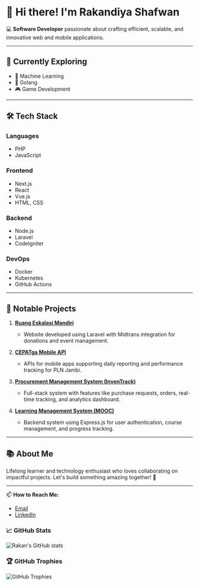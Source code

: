 # 👋 Hi there! I'm Rakandiya Shafwan  

💻 **Software Developer** passionate about crafting efficient, scalable, and innovative web and mobile applications.  

---

## 🌱 Currently Exploring  
- 🌟 Machine Learning  
- 🚀 Golang  
- 🎮 Game Development  

---

## 🛠️ Tech Stack  
### Languages  
- PHP  
- JavaScript  

### Frontend  
- Next.js  
- React  
- Vue.js  
- HTML, CSS  

### Backend  
- Node.js  
- Laravel  
- CodeIgniter  

### DevOps  
- Docker  
- Kubernetes  
- GitHub Actions  

---

## 📂 Notable Projects  
1. **[Ruang Eskalasi Mandiri](#)**  
   - Website developed using Laravel with Midtrans integration for donations and event management.  

2. **[CEPATga Mobile API](#)**  
   - APIs for mobile apps supporting daily reporting and performance tracking for PLN Jambi.  

3. **[Procurement Management System (InvenTrack)](#)**  
   - Full-stack system with features like purchase requests, orders, real-time tracking, and analytics dashboard.  

4. **[Learning Management System (MOOC)](#)**  
   - Backend system using Express.js for user authentication, course management, and progress tracking.  

---

## 📚 About Me  
Lifelong learner and technology enthusiast who loves collaborating on impactful projects. Let's build something amazing together! 🚀  

---

📫 **How to Reach Me:**
- [Email](mailto:rakandiya.safwan@gmail.com)
- [LinkedIn](https://www.linkedin.com/in/rakandiya-shafwan/)


### 📈 GitHub Stats

![Rakan's GitHub stats](https://github-readme-stats.vercel.app/api?username=rakandiya&show_icons=true&theme=radical)

### 🏆 GitHub Trophies

![GitHub Trophies](https://github-profile-trophy.vercel.app/?username=rakandiya&theme=radical)
